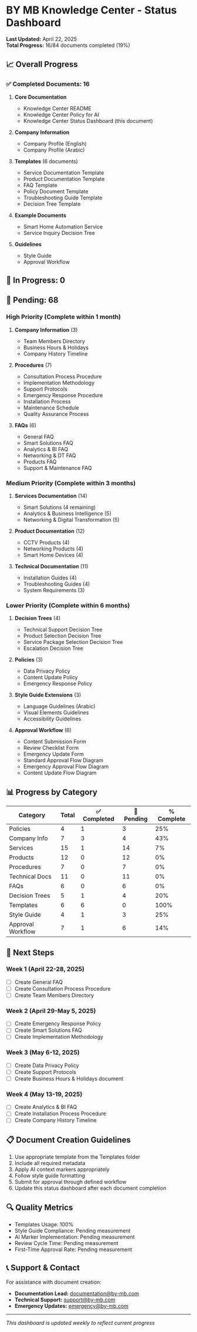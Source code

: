 # BY MB Knowledge Center - Status Dashboard

**Last Updated:** April 22, 2025  
**Total Progress:** 16/84 documents completed (19%)

## 📈 Overall Progress

### ✅ Completed Documents: 16

1. **Core Documentation**
   - Knowledge Center README
   - Knowledge Center Policy for AI
   - Knowledge Center Status Dashboard (this document)

2. **Company Information**
   - Company Profile (English)
   - Company Profile (Arabic)

3. **Templates** (6 documents)
   - Service Documentation Template
   - Product Documentation Template
   - FAQ Template
   - Policy Document Template
   - Troubleshooting Guide Template
   - Decision Tree Template

4. **Example Documents**
   - Smart Home Automation Service
   - Service Inquiry Decision Tree

5. **Guidelines**
   - Style Guide
   - Approval Workflow

## 🔄 In Progress: 0

## 🔲 Pending: 68

### High Priority (Complete within 1 month)
1. **Company Information** (3)
   - Team Members Directory
   - Business Hours & Holidays
   - Company History Timeline

2. **Procedures** (7)
   - Consultation Process Procedure
   - Implementation Methodology
   - Support Protocols
   - Emergency Response Procedure
   - Installation Process
   - Maintenance Schedule
   - Quality Assurance Process

3. **FAQs** (6)
   - General FAQ
   - Smart Solutions FAQ
   - Analytics & BI FAQ
   - Networking & DT FAQ
   - Products FAQ
   - Support & Maintenance FAQ

### Medium Priority (Complete within 3 months)
1. **Services Documentation** (14)
   - Smart Solutions (4 remaining)
   - Analytics & Business Intelligence (5)
   - Networking & Digital Transformation (5)

2. **Product Documentation** (12)
   - CCTV Products (4)
   - Networking Products (4)
   - Smart Home Devices (4)

3. **Technical Documentation** (11)
   - Installation Guides (4)
   - Troubleshooting Guides (4)
   - System Requirements (3)

### Lower Priority (Complete within 6 months)
1. **Decision Trees** (4)
   - Technical Support Decision Tree
   - Product Selection Decision Tree
   - Service Package Selection Decision Tree
   - Escalation Decision Tree

2. **Policies** (3)
   - Data Privacy Policy
   - Content Update Policy
   - Emergency Response Policy

3. **Style Guide Extensions** (3)
   - Language Guidelines (Arabic)
   - Visual Elements Guidelines
   - Accessibility Guidelines

4. **Approval Workflow** (6)
   - Content Submission Form
   - Review Checklist Form
   - Emergency Update Form
   - Standard Approval Flow Diagram
   - Emergency Approval Flow Diagram
   - Content Update Flow Diagram

## 📊 Progress by Category

| Category | Total | ✅ Completed | 🔲 Pending | % Complete |
|----------|-------|-------------|------------|------------|
| Policies | 4 | 1 | 3 | 25% |
| Company Info | 7 | 3 | 4 | 43% |
| Services | 15 | 1 | 14 | 7% |
| Products | 12 | 0 | 12 | 0% |
| Procedures | 7 | 0 | 7 | 0% |
| Technical Docs | 11 | 0 | 11 | 0% |
| FAQs | 6 | 0 | 6 | 0% |
| Decision Trees | 5 | 1 | 4 | 20% |
| Templates | 6 | 6 | 0 | 100% |
| Style Guide | 4 | 1 | 3 | 25% |
| Approval Workflow | 7 | 1 | 6 | 14% |

## 🎯 Next Steps

### Week 1 (April 22-28, 2025)
- [ ] Create General FAQ
- [ ] Create Consultation Process Procedure
- [ ] Create Team Members Directory

### Week 2 (April 29-May 5, 2025)
- [ ] Create Emergency Response Policy
- [ ] Create Smart Solutions FAQ
- [ ] Create Implementation Methodology

### Week 3 (May 6-12, 2025)
- [ ] Create Data Privacy Policy
- [ ] Create Support Protocols
- [ ] Create Business Hours & Holidays document

### Week 4 (May 13-19, 2025)
- [ ] Create Analytics & BI FAQ
- [ ] Create Installation Process Procedure
- [ ] Create Company History Timeline

## 📋 Document Creation Guidelines

1. Use appropriate template from the Templates folder
2. Include all required metadata
3. Apply AI context markers appropriately
4. Follow style guide formatting
5. Submit for approval through defined workflow
6. Update this status dashboard after each document completion

## 🔍 Quality Metrics

- Templates Usage: 100%
- Style Guide Compliance: Pending measurement
- AI Marker Implementation: Pending measurement
- Review Cycle Time: Pending measurement
- First-Time Approval Rate: Pending measurement

## 📞 Support & Contact

For assistance with document creation:
- **Documentation Lead:** documentation@by-mb.com
- **Technical Support:** support@by-mb.com
- **Emergency Updates:** emergency@by-mb.com

---

*This dashboard is updated weekly to reflect current progress*
